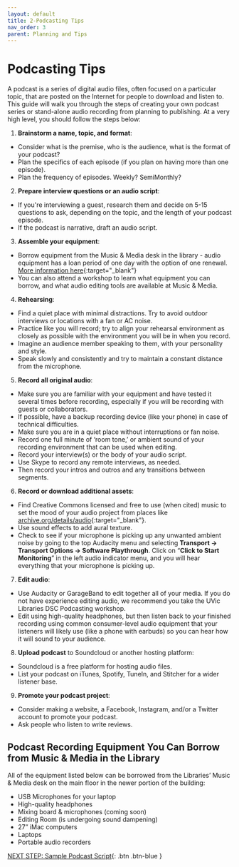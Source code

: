 ```yaml
---
layout: default
title: 2-Podcasting Tips
nav_order: 3
parent: Planning and Tips
---
```

# Podcasting Tips
A podcast is a series of digital audio files, often focused on a particular topic, that are posted on the Internet for people to download and listen to. This guide will walk you through the steps of creating your own podcast series or stand-alone audio recording from planning to publishing. At a very high level, you should follow the steps below:

1. **Brainstorm a name, topic, and format**:
- Consider what is the premise, who is the audience, what is the format of your podcast?
- Plan the specifics of each episode (if you plan on having more than one episode).
- Plan the frequency of episodes. Weekly? SemiMonthly?
2. **Prepare interview questions or an audio script**:
- If you're interviewing a guest, research them and decide on 5-15 questions to ask, depending on the topic, and the length of your podcast episode.
- If the podcast is narrative, draft an audio script.
3. **Assemble your equipment**:
- Borrow equipment from the Music & Media desk in the library - audio equipment has a loan period of one day with the option of one renewal. [More information here](https://www.uvic.ca/library/use/borrow/av/index.php){:target="_blank"}
- You can also attend a workshop to learn what equipment you can borrow, and what audio editing tools are available at Music & Media.
4. **Rehearsing**:
- Find a quiet place with minimal distractions. Try to avoid outdoor interviews or locations with a fan or AC noise.
- Practice like you will record; try to align your rehearsal environment as closely as possible with the environment you will be in when you record.
- Imagine an audience member speaking to them, with your personality and style.
- Speak slowly and consistently and try to maintain a constant distance from the microphone.
5. **Record all original audio**:
- Make sure you are familiar with your equipment and have tested it several times before recording, especially if you will be recording with guests or collaborators.
- If possible, have a backup recording device (like your phone) in case of technical difficulties.
- Make sure you are in a quiet place without interruptions or fan noise.
- Record one full minute of ‘room tone,’ or ambient sound of your recording environment that can be used when editing.
- Record your interview(s) or the body of your audio script.
- Use Skype to record any remote interviews, as needed.
- Then record your intros and outros and any transitions between segments.
6. **Record or download additional assets**:
- Find Creative Commons licensed and free to use (when cited) music to set the mood of your audio project from places like [archive.org/details/audio](https://archive.org/details/audio){:target="_blank"}.
- Use sound effects to add aural texture.
- Check to see if your microphone is picking up any unwanted ambient noise by going to the top Audacity menu and selecting **Transport -> Transport Options -> Software Playthrough**. Click on “**Click to Start Monitoring**” in the left audio indicator menu, and you will hear everything that your microphone is picking up.
7. **Edit audio**: 
- Use Audacity or GarageBand to edit together all of your media. If you do not have experience editing audio, we recommend you take the UVic Libraries DSC Podcasting workshop.
- Edit using high-quality headphones, but then listen back to your finished recording using common consumer-level audio equipment that your listeners will likely use (like a phone with earbuds) so you can hear how it will sound to your audience.
8. **Upload podcast** to Soundcloud or another hosting platform:
- Soundcloud is a free platform for hosting audio files.
- List your podcast on iTunes, Spotify, TuneIn, and Stitcher for a wider listener base.
9. **Promote your podcast project**:
- Consider making a website, a Facebook, Instagram, and/or a Twitter account to promote your podcast.
- Ask people who listen to write reviews.

## Podcast Recording Equipment You Can Borrow from Music & Media in the Library
All of the equipment listed below can be borrowed from the Libraries’ Music & Media desk on the main floor in the newer portion of the building:
- USB Microphones for your laptop
- High-quality headphones
- Mixing board & microphones (coming soon)
- Editing Room (is undergoing sound dampening)
- 27” iMac computers
- Laptops
- Portable audio recorders

[NEXT STEP: Sample Podcast Script](sample-podcast-script.html){: .btn .btn-blue }
